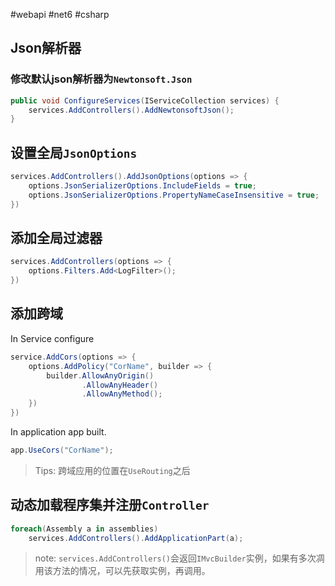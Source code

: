 #webapi #net6 #csharp 

## Json解析器
### 修改默认json解析器为`Newtonsoft.Json`
```c#
public void ConfigureServices(IServiceCollection services) {
	services.AddControllers().AddNewtonsoftJson();
}
```

## 设置全局`JsonOptions`
```Cs
services.AddControllers().AddJsonOptions(options => {
	options.JsonSerializerOptions.IncludeFields = true;
	options.JsonSerializerOptions.PropertyNameCaseInsensitive = true;
})
```

## 添加全局过滤器
```C#
services.AddControllers(options => {
	options.Filters.Add<LogFilter>();
})
```

## 添加跨域
In Service configure
```C#
service.AddCors(options => {
	options.AddPolicy("CorName", builder => {
		builder.AllowAnyOrigin()
				.AllowAnyHeader()
				.AllowAnyMethod();
	})
})
```

In application app built.
```C#
app.UseCors("CorName");
```
> Tips: 跨域应用的位置在`UseRouting`之后


## 动态加载程序集并注册`Controller`
```cs
foreach(Assembly a in assemblies)
	services.AddControllers().AddApplicationPart(a);
```

> note: `services.AddControllers()`会返回`IMvcBuilder`实例，如果有多次凋用该方法的情况，可以先获取实例，再调用。

